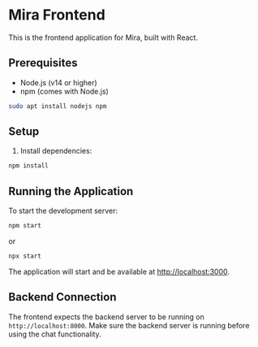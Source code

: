 # Mira Frontend

This is the frontend application for Mira, built with React.

## Prerequisites

- Node.js (v14 or higher)
- npm (comes with Node.js)

```bash
sudo apt install nodejs npm
```

## Setup

1. Install dependencies:
```bash
npm install
```

## Running the Application

To start the development server:
```bash
npm start
```
or
```bash
npx start
```

The application will start and be available at [http://localhost:3000](http://localhost:3000).


## Backend Connection

The frontend expects the backend server to be running on `http://localhost:8000`. Make sure the backend server is running before using the chat functionality. 
